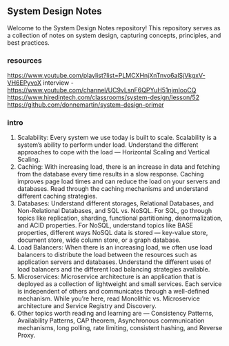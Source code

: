 ## System Design Notes

Welcome to the System Design Notes repository! This repository serves as a collection of notes on system design, capturing concepts, principles, and best practices.

### resources

https://www.youtube.com/playlist?list=PLMCXHnjXnTnvo6alSjVkgxV-VH6EPyvoX
interview - https://www.youtube.com/channel/UC9vLsnF6QPYuH51njmIooCQ
https://www.hiredintech.com/classrooms/system-design/lesson/52
https://github.com/donnemartin/system-design-primer

### intro

1. Scalability: Every system we use today is built to scale. Scalability is a system’s ability to perform under load. Understand the different approaches to cope with the load — Horizontal Scaling and Vertical Scaling.
2. Caching: With increasing load, there is an increase in data and fetching from the database every time results in a slow response. Caching improves page load times and can reduce the load on your servers and databases. Read through the caching mechanisms and understand different caching strategies.
3. Databases: Understand different storages, Relational Databases, and Non-Relational Databases, and SQL vs. NoSQL. For SQL, go through topics like replication, sharding, functional partitioning, denormalization, and ACID properties. For NoSQL, understand topics like BASE properties, different ways NoSQL data is stored — key-value store, document store, wide column store, or a graph database.
4. Load Balancers: When there is an increasing load, we often use load balancers to distribute the load between the resources such as application servers and databases. Understand the different uses of load balancers and the different load balancing strategies available.
5. Microservices: Microservice architecture is an application that is deployed as a collection of lightweight and small services. Each service is independent of others and communicates through a well-defined mechanism. While you’re here, read Monolithic vs. Microservice architecture and Service Registry and Discovery.
6. Other topics worth reading and learning are — Consistency Patterns, Availability Patterns, CAP theorem, Asynchronous communication mechanisms, long polling, rate limiting, consistent hashing, and Reverse Proxy.
